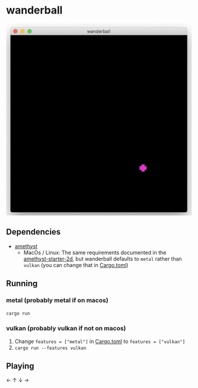 # wanderball

![](/wanderball.png)

## Dependencies

- [amethyst](https://github.com/amethyst/amethyst)
  - MacOs / Linux: The same requirements documented in the [amethyst-starter-2d](https://github.com/amethyst/amethyst-starter-2d#for-mac-users), but wanderball defaults to `metal` rather than `vulkan` (you can change that in [Cargo.toml](/Cargo.toml))

## Running

### metal (probably metal if on macos)

`cargo run`

### vulkan (probably vulkan if not on macos)

1. Change `features = ["metal"]` in [Cargo.toml](/Cargo.toml) to `features = ["vulkan"]`
1. `cargo run --features vulkan`

## Playing

← ↑ ↓ →
